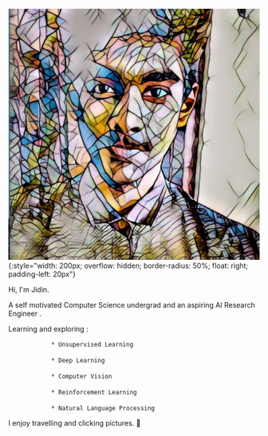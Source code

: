 

![Jidin Dinesh](/img/dp.jpeg){:style="width: 200px; overflow: hidden; border-radius: 50%; float: right; padding-left: 20px"}




Hi, I'm Jidin.

A self motivated Computer Science undergrad and an aspiring AI Research Engineer . 

Learning and exploring :

                * Unsupervised Learning
                
                * Deep Learning 
                
                * Computer Vision
                
                * Reinforcement Learning
                
                * Natural Language Processing

I enjoy travelling and clicking pictures. 💖


<div style="margin: 150px;"></div>
